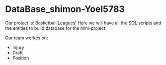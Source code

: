 # DataBase_shimon-Yoel5783
Our project is: Basketball Leagues!
Here we will have all the SQL scripts and the entities to build database for the mini-project

Our team workes on:
- Injury
- Draft
- Position
